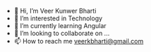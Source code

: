 - 👋 Hi, I’m Veer Kunwer Bharti
- 👀 I’m interested in Technology
- 🌱 I’m currently learning Angular
- 💞️ I’m looking to collaborate on ...
- 📫 How to reach me veerkbharti@gmail.com

<!---
veerkbharti/veerkbharti is a ✨ special ✨ repository because its `README.md` (this file) appears on your GitHub profile.
You can click the Preview link to take a look at your changes.
--->
